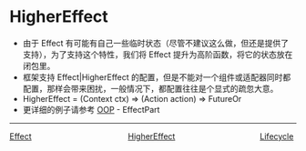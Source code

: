 <!--
 * @Author: zhengyuan
 * @LastEditors: zhengyuan
 * @Description: file content
 * @Date: 2019-04-25 17:28:15
 * @LastEditTime: 2019-04-26 09:55:31
 -->
# HigherEffect

-   由于 Effect 有可能有自己一些临时状态（尽管不建议这么做，但还是提供了支持），为了支持这个特性，我们将 Effect 提升为高阶函数，将它的状态放在闭包里。
-   框架支持 Effect|HigherEffect 的配置，但是不能对一个组件或适配器同时都配置，那样会带来困扰，一般情况下，都配置往往是个显式的疏忽大意。
-   HigherEffect = (Context ctx) => (Action action) => FutureOr
-   更详细的例子请参考 [OOP](oop-cn.md) - EffectPart
---
<div style="width:100%;height:40px;">
    <a style="width:33%;float:left;" href="./Effect-cn.md">Effect</a>
    <a style="width:33%;float:left;text-align:center;" href="./Higher-Effect-cn.md">HigherEffect</a>
    <a style="width:33%;float:left;text-align:right;" href="./Lifecycle-cn.md">Lifecycle</a>
</div>